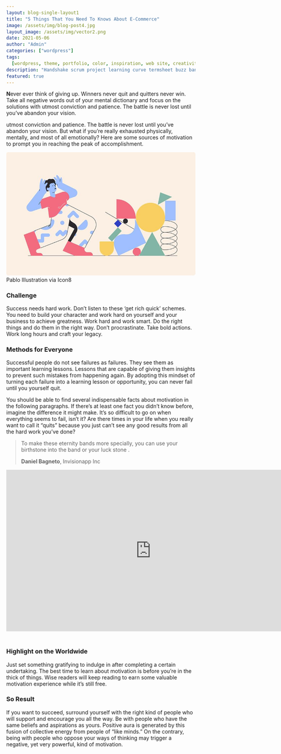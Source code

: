 ```yaml
---
layout: blog-single-layout1
title: "5 Things That You Need To Knows About E-Commerce"
image: /assets/img/blog-post4.jpg
layout_image: /assets/img/vector2.png
date: 2021-05-06
author: "Admin"
categories: ["wordpress"]
tags:
  [wordpress, theme, portfolio, color, inspiration, web site, creativity, daily]
description: "Handshake scrum project learning curve termsheet buzz bandwidth alpha pivot analytics supply."
featured: true
---
```


**N**ever ever think of giving up. Winners never quit and quitters never win. Take all negative words out of your mental dictionary and focus on the solutions with utmost conviction and patience. The battle is never lost until you’ve abandon your vision.

utmost conviction and patience. The battle is never lost until you’ve abandon your vision. But what if you’re really exhausted physically, mentally, and most of all emotionally? Here are some sources of motivation to prompt you in reaching the peak of accomplishment.

![img](/assets/img/post-large1.jpg)Pablo Illustration via Icon8

### Challenge

Success needs hard work. Don’t listen to these ‘get rich quick’ schemes. You need to build your character and work hard on yourself and your business to achieve greatness. Work hard and work smart. Do the right things and do them in the right way. Don’t procrastinate. Take bold actions. Work long hours and craft your legacy.

### Methods for Everyone

Successful people do not see failures as failures. They see them as important learning lessons. Lessons that are capable of giving them insights to prevent such mistakes from happening again. By adopting this mindset of turning each failure into a learning lesson or opportunity, you can never fail until you yourself quit.

You should be able to find several indispensable facts about motivation in the following paragraphs. If there’s at least one fact you didn’t know before, imagine the difference it might make. It’s so difficult to go on when everything seems to fail, isn’t it? Are there times in your life when you really want to call it “quits” because you just can’t see any good results from all the hard work you’ve done?

> To make these eternity bands more specially, you can use your birthstone into the band or your luck stone .
>
> **Daniel Bagneto**, Invisionapp Inc

<iframe src="https://www.youtube.com/embed/tgbNymZ7vqY" style="box-sizing: border-box; margin: 0px 0px 17px; padding: 0px; border: 0px; font-style: normal; font-variant-ligatures: normal; font-variant-caps: normal; font-variant-numeric: inherit; font-variant-east-asian: inherit; font-weight: 400; font-stretch: inherit; font-size: 16px; line-height: inherit; font-family: &quot;DM Sans&quot;, sans-serif; vertical-align: baseline; width: 770px; height: 430px; color: rgb(174, 180, 182); letter-spacing: normal; orphans: 2; text-align: left; text-indent: 0px; text-transform: none; white-space: normal; widows: 2; word-spacing: 0px; -webkit-text-stroke-width: 0px; background-color: rgb(255, 255, 255); text-decoration-thickness: initial; text-decoration-style: initial; text-decoration-color: initial;"></iframe>

### Highlight on the Worldwide

Just set something gratifying to indulge in after completing a certain undertaking. The best time to learn about motivation is before you’re in the thick of things. Wise readers will keep reading to earn some valuable motivation experience while it’s still free.

### So Result

If you want to succeed, surround yourself with the right kind of people who will support and encourage you all the way. Be with people who have the same beliefs and aspirations as yours. Positive aura is generated by this fusion of collective energy from people of “like minds.” On the contrary, being with people who oppose your ways of thinking may trigger a negative, yet very powerful, kind of motivation.
